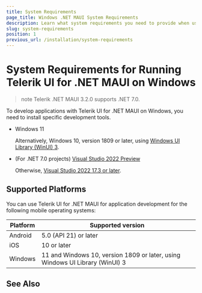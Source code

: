 ```yaml
---
title: System Requirements
page_title: Windows .NET MAUI System Requirements
description: Learn what system requirements you need to provide when using any of the installation approaches for the Telerik UI for .NET MAUI library on Windows.
slug: system-requirements
position: 1
previous_url: /installation/system-requirements
---
```


# System Requirements for Running Telerik UI for .NET MAUI on Windows

>note Telerik .NET MAUI 3.2.0 supports .NET 7.0.

To develop applications with Telerik UI for .NET MAUI on Windows, you need to install specific development tools.

* Windows 11

  Alternatively, Windows 10, version 1809 or later, using [Windows UI Library (WinUI) 3](https://learn.microsoft.com/en-us/windows/apps/winui/winui3/).

* (For .NET 7.0 projects) [Visual Studio 2022 Preview](https://visualstudio.microsoft.com/vs/preview/)

  Otherwise, [Visual Studio 2022 17.3 or later](https://learn.microsoft.com/en-us/dotnet/maui/get-started/installation).

## Supported Platforms

You can use Telerik UI for .NET MAUI for application development for the following mobile operating systems:

| Platform | Supported version |
| ------------- | --------------- |
| Android | 5.0 (API 21) or later |
| iOS | 10 or later |
| Windows | 11 and Windows 10, version 1809 or later, using Windows UI Library (WinUI) 3 |

## See Also
